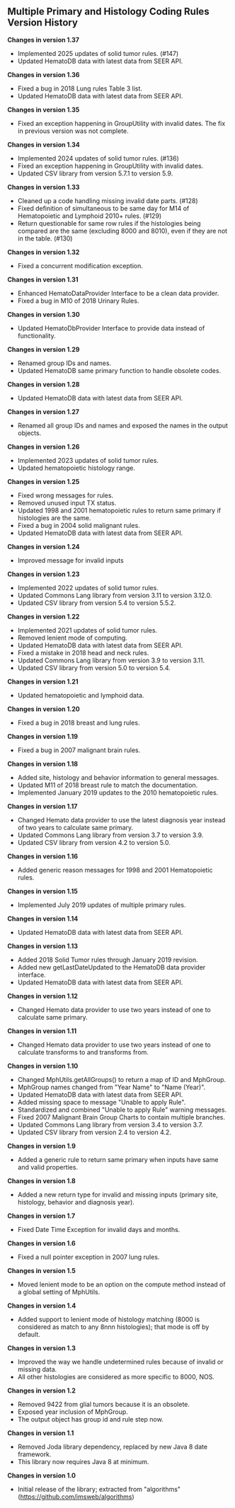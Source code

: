 ## Multiple Primary and Histology Coding Rules Version History

**Changes in version 1.37**

- Implemented 2025 updates of solid tumor rules. (#147)
- Updated HematoDB data with latest data from SEER API.

**Changes in version 1.36**

- Fixed a bug in 2018 Lung rules Table 3 list.
- Updated HematoDB data with latest data from SEER API.

**Changes in version 1.35**

- Fixed an exception happening in GroupUtility with invalid dates. The fix in previous version was not complete.

**Changes in version 1.34**

- Implemented 2024 updates of solid tumor rules. (#136)
- Fixed an exception happening in GroupUtility with invalid dates.
- Updated CSV library from version 5.7.1 to version 5.9.

**Changes in version 1.33**

- Cleaned up a code handling missing invalid date parts. (#128)
- Fixed definition of simultaneous to be same day for M14 of Hematopoietic and Lymphoid 2010+ rules. (#129)
- Return questionable for same row rules if the histologies being compared are the same (excluding 8000 and 8010), even if they are not in the table. (#130)

**Changes in version 1.32**

- Fixed a concurrent modification exception.

**Changes in version 1.31**

- Enhanced HematoDataProvider Interface to be a clean data provider.
- Fixed a bug in M10 of 2018 Urinary Rules.

**Changes in version 1.30**

- Updated HematoDbProvider Interface to provide data instead of functionality.

**Changes in version 1.29**

- Renamed group IDs and names.
- Updated HematoDB same primary function to handle obsolete codes.

**Changes in version 1.28**

- Updated HematoDB data with latest data from SEER API.

**Changes in version 1.27**

- Renamed all group IDs and names and exposed the names in the output objects.

**Changes in version 1.26**

- Implemented 2023 updates of solid tumor rules.
- Updated hematopoietic histology range.

**Changes in version 1.25**

- Fixed wrong messages for rules.
- Removed unused input TX status.
- Updated 1998 and 2001 hematopoietic rules to return same primary if histologies are the same.
- Fixed a bug in 2004 solid malignant rules.
- Updated HematoDB data with latest data from SEER API.

**Changes in version 1.24**

- Improved message for invalid inputs

**Changes in version 1.23**

- Implemented 2022 updates of solid tumor rules.
- Updated Commons Lang library from version 3.11 to version 3.12.0.
- Updated CSV library from version 5.4 to version 5.5.2.

**Changes in version 1.22**

- Implemented 2021 updates of solid tumor rules.
- Removed lenient mode of computing.
- Updated HematoDB data with latest data from SEER API.
- Fixed a mistake in 2018 head and neck rules.
- Updated Commons Lang library from version 3.9 to version 3.11.
- Updated CSV library from version 5.0 to version 5.4.

**Changes in version 1.21**

- Updated hematopoietic and lymphoid data.

**Changes in version 1.20**

- Fixed a bug in 2018 breast and lung rules.

**Changes in version 1.19**

- Fixed a bug in 2007 malignant brain rules.

**Changes in version 1.18**

- Added site, histology and behavior information to general messages.
- Updated M11 of 2018 breast rule to match the documentation.
- Implemented January 2019 updates to the 2010 hematopoietic rules.

**Changes in version 1.17**

- Changed Hemato data provider to use the latest diagnosis year instead of two years to calculate same primary.
- Updated Commons Lang library from version 3.7 to version 3.9.
- Updated CSV library from version 4.2 to version 5.0.

**Changes in version 1.16**

- Added generic reason messages for 1998 and 2001 Hematopoietic rules.

**Changes in version 1.15**

- Implemented July 2019 updates of multiple primary rules.

**Changes in version 1.14**

- Updated HematoDB data with latest data from SEER API.

**Changes in version 1.13**

- Added 2018 Solid Tumor rules through January 2019 revision.
- Added new getLastDateUpdated to the HematoDB data provider interface.
- Updated HematoDB data with latest data from SEER API.

**Changes in version 1.12**

- Changed Hemato data provider to use two years instead of one to calculate same primary.

**Changes in version 1.11**

- Changed Hemato data provider to use two years instead of one to calculate transforms to and transforms from.

**Changes in version 1.10**

- Changed MphUtils.getAllGroups() to return a map of ID and MphGroup.
- MphGroup names changed from "Year Name" to "Name (Year)".
- Updated HematoDB data with latest data from SEER API.
- Added missing space to message "Unable to apply Rule".
- Standardized and combined "Unable to apply Rule" warning messages.
- Fixed 2007 Malignant Brain Group Charts to contain multiple branches.
- Updated Commons Lang library from version 3.4 to version 3.7.
- Updated CSV library from version 2.4 to version 4.2.
 
**Changes in version 1.9**

- Added a generic rule to return same primary when inputs have same and valid properties.

**Changes in version 1.8**

- Added a new return type for invalid and missing inputs (primary site, histology, behavior and diagnosis year).

**Changes in version 1.7**

- Fixed Date Time Exception for invalid days and months.

**Changes in version 1.6**

- Fixed a null pointer exception in 2007 lung rules.

**Changes in version 1.5**

- Moved lenient mode to be an option on the compute method instead of a global setting of MphUtils.

**Changes in version 1.4**

- Added support to lenient mode of histology matching (8000 is considered as match to any 8nnn histologies); that mode is off by default.

**Changes in version 1.3**

- Improved the way we handle undetermined rules because of invalid or missing data.
- All other histologies are considered as more specific to 8000, NOS.

**Changes in version 1.2**

- Removed 9422 from glial tumors because it is an obsolete.
- Exposed year inclusion of MphGroup.
- The output object has group id and rule step now.

**Changes in version 1.1**

- Removed Joda library dependency, replaced by new Java 8 date framework.
- This library now requires Java 8 at minimum.

**Changes in version 1.0**

- Initial release of the library; extracted from "algorithms" (https://github.com/imsweb/algorithms)

